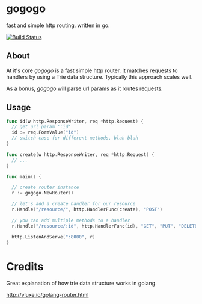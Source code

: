 # gogogo

fast and simple http routing. written in go.

[![Build Status](https://travis-ci.org/smaxwellstewart/gogogo.svg?branch=master)](https://travis-ci.org/smaxwellstewart/gogogo)

## About


At it's core *gogogo* is a fast simple http router.
It matches requests to handlers by using a Trie data structure.
Typically this approach scales well.

As a bonus, *gogogo* will parse url params as it routes requests.

## Usage

```go
func id(w http.ResponseWriter, req *http.Request) {
  // get url param ':id'
  id := req.FormValue("id")
  // switch case for different methods, blah blah
}

func create(w http.ResponseWriter, req *http.Request) {
  // ...
}

func main() {

  // create router instance
  r := gogogo.NewRouter()

  // let's add a create handler for our resource
  r.Handle("/resource/", http.HandlerFunc(create), "POST")

  // you can add multiple methods to a handler
  r.Handle("/resource/:id", http.HandlerFunc(id), "GET", "PUT", "DELETE")

  http.ListenAndServe(":8000", r)
}

```

# Credits

Great explanation of how trie data structure works in golang.

http://vluxe.io/golang-router.html

